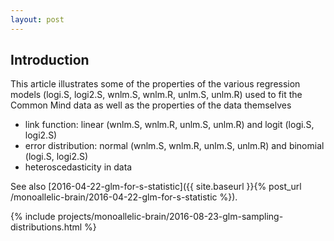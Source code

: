 ```yaml
---
layout: post
---
```


## Introduction

This article illustrates some of the properties of the various regression models (logi.S, logi2.S, wnlm.S, wnlm.R, unlm.S, unlm.R) used to fit the Common Mind data as well as the properties of the data themselves

* link function: linear (wnlm.S, wnlm.R, unlm.S, unlm.R) and logit (logi.S, logi2.S)
* error distribution: normal (wnlm.S, wnlm.R, unlm.S, unlm.R) and binomial (logi.S, logi2.S)
* heteroscedasticity in data

See also [2016-04-22-glm-for-s-statistic]({{ site.baseurl }}{% post_url /monoallelic-brain/2016-04-22-glm-for-s-statistic %}).

{% include projects/monoallelic-brain/2016-08-23-glm-sampling-distributions.html %}
